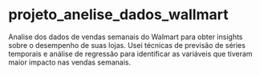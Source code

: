 # projeto_anelise_dados_wallmart
Analise dos dados de vendas semanais do Walmart para obter insights sobre o desempenho de suas lojas. Usei técnicas de previsão de séries temporais e análise de regressão para identificar as variáveis ​​que tiveram maior impacto nas vendas semanais.
